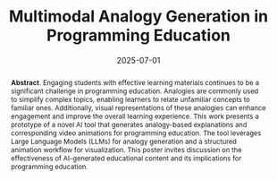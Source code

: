 ---
title: "Multimodal Analogy Generation in Programming Education"
authors: '<i>Yuri Noviello, Anastasiia Birillo, and Gosia Migut</i>'
status: "accepted"
collection: publications
permalink: /publications/2025-07-01-multimodal-analogy-generation-poster
date: 2025-07-01
venue: "<b>ITiCSE'25</b>"
pdf: 'https://nbirillo.github.io/files/iticse2025-multimodal-analogy-generation.pdf'
level: 'A'
counter_id: 'C17'
abstract: "<p><b>Abstract</b>. Engaging students with effective learning materials continues to be a significant challenge in programming education. Analogies are commonly used to simplify complex topics, enabling learners to relate unfamiliar concepts to familiar ones. Additionally, visual representations of these analogies can enhance engagement and improve the overall learning experience. This work presents a prototype of a novel AI tool that generates analogy-based explanations and corresponding video animations for programming education. The tool leverages Large Language Models (LLMs) for analogy generation and a structured animation workflow for visualization. This poster invites discussion on the effectiveness of AI-generated educational content and its implications for programming education.</p>"
---